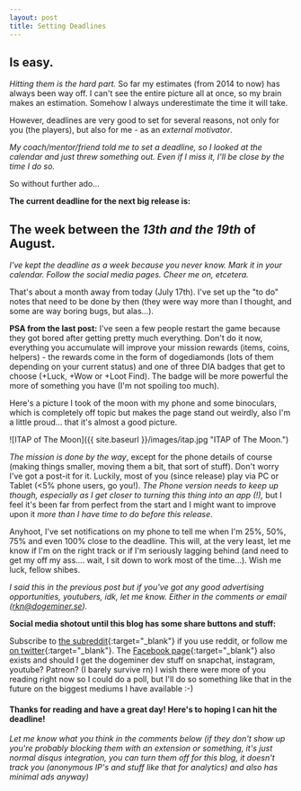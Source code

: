 ```yaml
---
layout: post
title: Setting Deadlines
---
```


## Is easy.

*Hitting them is the hard part.* So far my estimates (from 2014 to now) has always been way off. I can't see the entire picture all at once, so my brain makes an estimation. Somehow I always underestimate the time it will take.

However, deadlines are very good to set for several reasons, not only for you (the players), but also for me - as an *external motivator*.

*My coach/mentor/friend told me to set a deadline, so I looked at the calendar and just threw something out. Even if I miss it, I'll be close by the time I do so.*

So without further ado...

**The current deadline for the next big release is:**

## The week between the *13th and the 19th* of August.

*I've kept the deadline as a week because you never know. Mark it in your calendar. Follow the social media pages. Cheer me on, etcetera.*

That's about a month away from today (July 17th). I've set up the "to do" notes that need to be done by then (they were way more than I thought, and some are way boring bugs, but alas...).

**PSA from the last post:** I've seen a few people restart the game because they got bored after getting pretty much everything. Don't do it now, everything you accumulate will improve your mission rewards (items, coins, helpers) - the rewards come in the form of dogediamonds (lots of them depending on your current status) and one of three DIA badges that get to choose (+Luck, +Wow or +Loot Find). The badge will be more powerful the more of something you have (I'm not spoiling too much).

Here's a picture I took of the moon with my phone and some binoculars, which is completely off topic but makes the page stand out weirdly, also I'm a little proud... that it's almost a good picture.

![ITAP of The Moon]({{ site.baseurl }}/images/itap.jpg "ITAP of The Moon.")

*The mission is done by the way*, except for the phone details of course (making things smaller, moving them a bit, that sort of stuff). Don't worry I've got a post-it for it. Luckily, most of you (since release) play via PC or Tablet (<5% phone users, go you!). *The Phone version needs to keep up though, especially as I get closer to turning this thing into an app (!),* but I feel it's been far from perfect from the start and I might want to improve upon it *more than I have time to do before this release*.

Anyhoot, I've set notifications on my phone to tell me when I'm 25%, 50%, 75% and even 100% close to the deadline. This will, at the very least, let me know if I'm on the right track or if I'm seriously lagging behind (and need to get my off my ass.... wait, I sit down to work most of the time...). Wish me luck, fellow shibes.

*I said this in the previous post but if you've got any good advertising opportunities, youtubers, idk, let me know. Either in the comments or email (rkn@dogeminer.se).*

**Social media shotout until this blog has some share buttons and stuff:**

Subscribe to [the subreddit](https://www.reddit.com/r/DogeMiner/){:target="_blank"} if you use reddit, or follow me [on twitter](https://twitter.com/rknDA1337){:target="_blank"}. The [Facebook page](https://www.facebook.com/dogeminer/){:target="_blank"} also exists and should I get the dogeminer dev stuff on snapchat, instagram, youtube? Patreon? (I barely survive rn) I wish there were more of you reading right now so I could do a poll, but I'll do so something like that in the future on the biggest mediums I have available :-)

#### Thanks for reading and have a great day! Here's to hoping I can hit the deadline!
*Let me know what you think in the comments below (if they don't show up you're probably blocking them with an extension or something, it's just normal disqus integration, you can turn them off for this blog, it doesn't track you (anonymous IP's and stuff like that for analytics) and also has minimal ads anyway)*